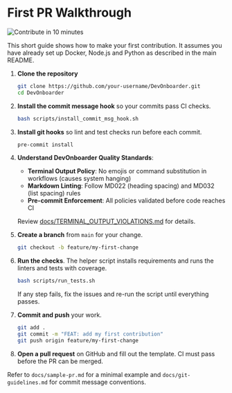 # First PR Walkthrough

![Contribute in 10 minutes](https://example.com/first-pr.gif)

This short guide shows how to make your first contribution.
It assumes you have already set up Docker, Node.js and Python as described in the main README.

1. **Clone the repository**

    ```bash
    git clone https://github.com/your-username/DevOnboarder.git
    cd DevOnboarder
    ```

2. **Install the commit message hook** so your commits pass CI checks.

    ```bash
    bash scripts/install_commit_msg_hook.sh
    ```

3. **Install git hooks** so lint and test checks run before each commit.

    ```bash
    pre-commit install
    ```

4. **Understand DevOnboarder Quality Standards**:
    - **Terminal Output Policy**: No emojis or command substitution in workflows (causes system hanging)
    - **Markdown Linting**: Follow MD022 (heading spacing) and MD032 (list spacing) rules
    - **Pre-commit Enforcement**: All policies validated before code reaches CI

    Review [docs/TERMINAL_OUTPUT_VIOLATIONS.md](TERMINAL_OUTPUT_VIOLATIONS.md) for details.

5. **Create a branch** from `main` for your change.

    ```bash
    git checkout -b feature/my-first-change
    ```

6. **Run the checks**. The helper script installs requirements and runs the linters and tests with coverage.

    ```bash
    bash scripts/run_tests.sh
    ```

    If any step fails, fix the issues and re-run the script until everything passes.

7. **Commit and push** your work.

    ```bash
    git add .
    git commit -m "FEAT: add my first contribution"
    git push origin feature/my-first-change
    ```

8. **Open a pull request** on GitHub and fill out the template. CI must pass before the PR can be merged.

Refer to `docs/sample-pr.md` for a minimal example and `docs/git-guidelines.md` for commit message conventions.
